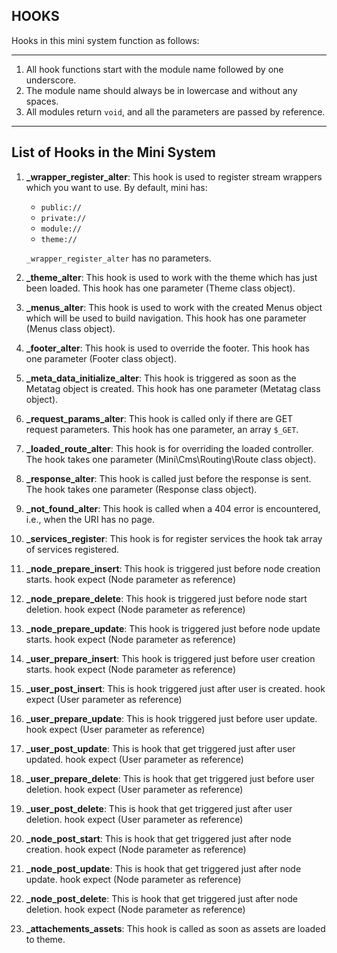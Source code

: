 ## HOOKS

Hooks in this mini system function as follows:

___

1. All hook functions start with the module name followed by one underscore.
2. The module name should always be in lowercase and without any spaces.
3. All modules return `void`, and all the parameters are passed by reference.

___

## List of Hooks in the Mini System

1. **_wrapper_register_alter**: This hook is used to register stream wrappers which you want to use. By default, mini has:
    - `public://`
    - `private://`
    - `module://`
    - `theme://`

   `_wrapper_register_alter` has no parameters.

2. **_theme_alter**: This hook is used to work with the theme which has just been loaded. This hook has one parameter (Theme class object).

3. **_menus_alter**: This hook is used to work with the created Menus object which will be used to build navigation. This hook has one parameter (Menus class object).

4. **_footer_alter**: This hook is used to override the footer. This hook has one parameter (Footer class object).

5. **_meta_data_initialize_alter**: This hook is triggered as soon as the Metatag object is created. This hook has one parameter (Metatag class object).

6. **_request_params_alter**: This hook is called only if there are GET request parameters. This hook has one parameter, an array `$_GET`.

7. **_loaded_route_alter**: This hook is for overriding the loaded controller. The hook takes one parameter (Mini\Cms\Routing\Route class object).

8. **_response_alter**: This hook is called just before the response is sent. The hook takes one parameter (Response class object).

9. **_not_found_alter**: This hook is called when a 404 error is encountered, i.e., when the URI has no page.
10. **_services_register**: This hook is for register services the hook tak array of services registered.
11. **_node_prepare_insert**: This hook is triggered just before node creation starts. hook expect (Node parameter as reference)
12. **_node_prepare_delete**: This hook is triggered just before node start deletion. hook expect (Node parameter as reference)
13. **_node_prepare_update**: This hook is triggered just before node update starts. hook expect (Node parameter as reference)
14. **_user_prepare_insert**: This hook is triggered just before user creation starts. hook expect (Node parameter as reference)
15. **_user_post_insert**: This is hook triggered just after user is created. hook expect (User parameter as reference)
16. **_user_prepare_update**: This is hook triggered just before user update. hook expect (User parameter as reference)
17. **_user_post_update**: This is hook that get triggered just after user updated. hook expect (User parameter as reference)
18. **_user_prepare_delete**: This is hook that get triggered just before user deletion. hook expect (User parameter as reference)
19. **_user_post_delete**: This is hook that get triggered just after user deletion. hook expect (User parameter as reference)
20. **_node_post_start**: This is hook that get triggered just after node creation. hook expect (Node parameter as reference)
21. **_node_post_update**: This is hook that get triggered just after node update. hook expect (Node parameter as reference)
22. **_node_post_delete**: This is hook that get triggered just after node deletion. hook expect (Node parameter as reference)
23. **_attachements_assets**: This hook is called as soon as assets are loaded to theme.